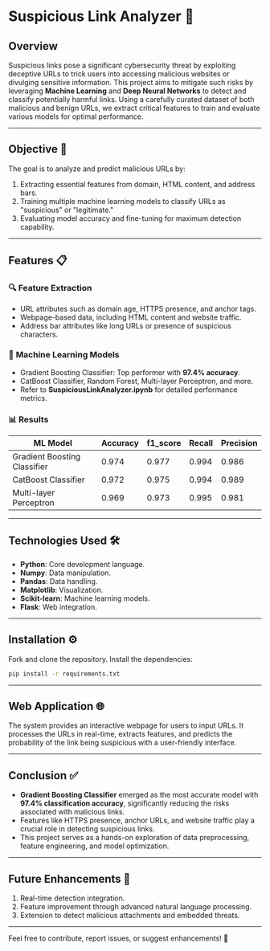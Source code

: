 # Suspicious Link Analyzer 🚨

## Overview
Suspicious links pose a significant cybersecurity threat by exploiting deceptive URLs to trick users into accessing malicious websites or divulging sensitive information. This project aims to mitigate such risks by leveraging **Machine Learning** and **Deep Neural Networks** to detect and classify potentially harmful links. Using a carefully curated dataset of both malicious and benign URLs, we extract critical features to train and evaluate various models for optimal performance.

---

## Objective 🎯
The goal is to analyze and predict malicious URLs by:
1. Extracting essential features from domain, HTML content, and address bars.
2. Training multiple machine learning models to classify URLs as "suspicious" or "legitimate."
3. Evaluating model accuracy and fine-tuning for maximum detection capability.

---

## Features 📋

### 🔍 **Feature Extraction**
- URL attributes such as domain age, HTTPS presence, and anchor tags.
- Webpage-based data, including HTML content and website traffic.
- Address bar attributes like long URLs or presence of suspicious characters.

### 🧠 **Machine Learning Models**
- Gradient Boosting Classifier: Top performer with **97.4% accuracy**.
- CatBoost Classifier, Random Forest, Multi-layer Perceptron, and more.
- Refer to **SuspiciousLinkAnalyzer.ipynb** for detailed performance metrics.

### 📊 **Results**
| ML Model                   | Accuracy | f1_score | Recall | Precision |
|----------------------------|----------|----------|--------|-----------|
| Gradient Boosting Classifier | 0.974    | 0.977    | 0.994  | 0.986     |
| CatBoost Classifier         | 0.972    | 0.975    | 0.994  | 0.989     |
| Multi-layer Perceptron      | 0.969    | 0.973    | 0.995  | 0.981     |

---

## Technologies Used 🛠️
- **Python**: Core development language.
- **Numpy**: Data manipulation.
- **Pandas**: Data handling.
- **Matplotlib**: Visualization.
- **Scikit-learn**: Machine learning models.
- **Flask**: Web integration.

---

## Installation ⚙️
Fork and clone the repository. Install the dependencies:
```bash
pip install -r requirements.txt
```

---

## Web Application 🌐
The system provides an interactive webpage for users to input URLs. It processes the URLs in real-time, extracts features, and predicts the probability of the link being suspicious with a user-friendly interface.

---

## Conclusion ✅
- **Gradient Boosting Classifier** emerged as the most accurate model with **97.4% classification accuracy**, significantly reducing the risks associated with malicious links.
- Features like HTTPS presence, anchor URLs, and website traffic play a crucial role in detecting suspicious links.
- This project serves as a hands-on exploration of data preprocessing, feature engineering, and model optimization.

---

## Future Enhancements 🔮
1. Real-time detection integration.
2. Feature improvement through advanced natural language processing.
3. Extension to detect malicious attachments and embedded threats.

---

Feel free to contribute, report issues, or suggest enhancements! 🚀
```
